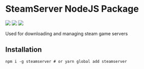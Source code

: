 # SteamServer NodeJS Package

![](https://img.shields.io/npm/dw/steamserver?color=2A475E&style=for-the-badge)
![](https://img.shields.io/npm/v/steamserver?color=1B2838&style=for-the-badge)
![](https://img.shields.io/github/repo-size/swimauger/steamserver?color=171A21&label=Size&style=for-the-badge)

Used for downloading and managing steam game servers

## **Installation**
`npm i -g steamserver # or yarn global add steamserver`
